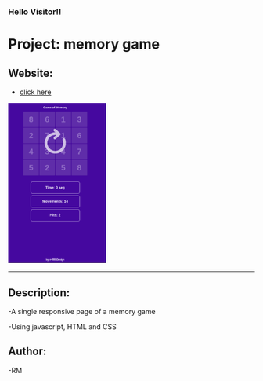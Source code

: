 <h3>Hello Visitor!!</h3>


# Project: memory game


## Website:

- [click here](https://roddevwork.github.io/memory-game/)

<kbd>
 <img src="src/img/home-page.png" alt="home page" width="200px">
</kbd> 
 
 ---

## Description:

-A single responsive page of a memory game 

-Using javascript, HTML and CSS


## Author:

-RM
